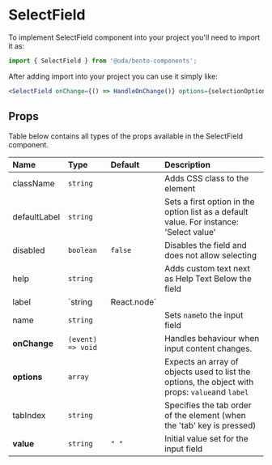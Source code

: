 # SelectField

To implement SelectField component into your project you'll need to import it as:

```jsx
import { SelectField } from '@uda/bento-components';
```

After adding import into your project you can use it simply like:

```jsx
<SelectField onChange={() => HandleOnChange()} options={selectionOptions} value={value} />
```

## Props

Table below contains all types of the props available in the SelectField component.

| Name         | Type                  | Default | Description                                                                                     |
| :----------- | :-------------------- | :------ | :---------------------------------------------------------------------------------------------- |
| className    | `string`              |         | Adds CSS class to the element                                                                   |
| defaultLabel | `string`              |         | Sets a first option in the option list as a default value. For instance: 'Select value'         |
| disabled     | `boolean`             | `false` | Disables the field and does not allow selecting                                                 |
| help         | `string`              |         | Adds custom text next as Help Text Below the field                                              |
| label        | `string | React.node` |         | Text above the field                                                                            |
| name         | `string`              |         | Sets `name`to the input field                                                                   |
| **onChange** | `(event) => void`     |         | Handles behaviour when input content changes.                                                   |
| **options**  | `array`               |         | Expects an array of objects used to list the options, the object with props: `value`and `label` |
| tabIndex     | `string`              |         | Specifies the tab order of the element (when the 'tab' key is pressed)                          |
| **value**    | `string`              | `" "`   | Initial value set for the input field                                                           |
